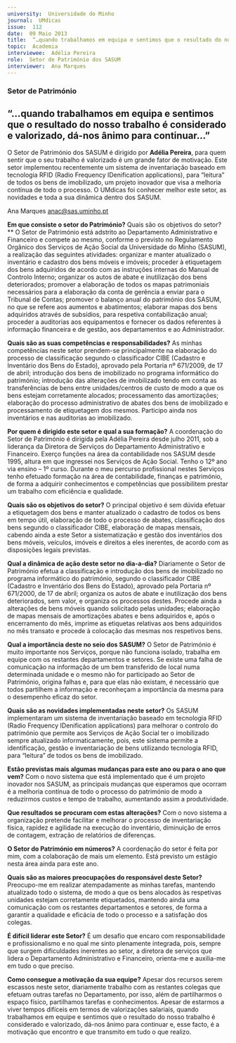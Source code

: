 ```yaml
---
university:  Universidade do Minho
journal:  UMdicas
issue:  112
date:  09 Maio 2013
title:  “…quando trabalhamos em equipa e sentimos que o resultado do nosso trabalho é considerado e valorizado, dá-nos ânimo para continuar…”
topic:  Academia
interviewee:  Adélia Pereira
role:  Setor de Património dos SASUM
interviewer:  Ana Marques
---
```



### Setor de Património

## “…quando trabalhamos em equipa e sentimos que o resultado do nosso trabalho é considerado e valorizado, dá-nos ânimo para continuar…”

O Setor de Património dos SASUM é dirigido por **Adélia Pereira**, para quem sentir que o seu trabalho é valorizado é um grande fator de motivação. Este setor implementou recentemente um sistema de inventariação baseado em tecnologia RFID (Radio Frequency IDenification applications), para “leitura” de todos os bens de imobilizado, um projeto inovador que visa a melhoria contínua de todo o processo. O UMdicas foi conhecer melhor este setor, as novidades e toda a sua dinâmica dentro dos SASUM. 

Ana Marques 
anac@sas.uminho.pt

**Em que consiste o setor do Património?** Quais são os objetivos do setor?**
O Setor de Património está adstrito ao Departamento Administrativo e Financeiro e compete ao mesmo, conforme o previsto no Regulamento Orgânico dos Serviços de Ação Social da Universidade do Minho (SASUM), a realização das seguintes atividades: organizar e manter atualizado o inventário e cadastro dos bens móveis e imóveis; proceder à etiquetagem dos bens adquiridos de acordo com as instruções internas do Manual de Controlo Interno; organizar os autos de abate e inutilização dos bens deteriorados; promover a elaboração de todos os mapas patrimoniais necessários para a elaboração da conta de gerência a enviar para o Tribunal de Contas; promover o balanço anual do património dos SASUM, no que se refere aos aumentos e abatimentos; elaborar mapas dos bens adquiridos através de subsídios, para respetiva contabilização anual; proceder a auditorias aos equipamentos e fornecer os dados referentes à informação financeira e de gestão, aos departamentos e ao Administrador.

**Quais são as suas competências e responsabilidades?**
As minhas competências neste setor prendem-se principalmente na elaboração do processo de classificação segundo o classificador CIBE (Cadastro e Inventário dos Bens do Estado), aprovado pela Portaria nº 671/2009, de 17 de abril; introdução dos bens de imobilizado no programa informático do património; introdução das alterações de imobilizado tendo em conta as transferências de bens entre unidades/centros de custo de modo a que os bens estejam corretamente alocados; processamento das amortizações; elaboração do processo administrativo de abates dos bens de imobilizado e processamento de etiquetagem dos mesmos. Participo ainda nos inventários e nas auditorias ao imobilizado. 

**Por quem é dirigido este setor e qual a sua formação?**
A coordenação do Setor de Património é dirigida pela Adélia Pereira desde julho 2011, sob a liderança da Diretora de Serviços do Departamento Administrativo e Financeiro. Exerço funções na área da contabilidade nos SASUM desde 1995, altura em que ingressei nos Serviços de Ação Social. Tenho o 12º ano via ensino – 1º curso. Durante o meu percurso profissional nestes Serviços tenho efetuado formação na área de contabilidade, finanças e património, de forma a adquirir conhecimentos e competências que possibilitem prestar um trabalho com eficiência e qualidade.

**Quais são os objetivos do setor?**
O principal objetivo é sem dúvida efetuar a etiquetagem dos bens e manter atualizado o cadastro de todos os bens em tempo útil, elaboração de todo o processo de abates, classificação dos bens segundo o classificador CIBE, elaboração de mapas mensais, cabendo ainda a este Setor a sistematização e gestão dos inventários dos bens móveis, veículos, imóveis e direitos a eles inerentes, de acordo com as disposições legais previstas.

**Qual a dinâmica de ação deste setor no dia-a-dia?**
Diariamente o Setor de Património efetua a classificação e introdução dos bens de imobilizado no programa informático do património, segundo o classificador CIBE (Cadastro e Inventário dos Bens do Estado), aprovado pela Portaria nº 671/2000, de 17 de abril; organiza os autos de abate e inutilização dos bens deteriorados, sem valor, e organiza os processos destes. Procede ainda a alterações de bens móveis quando solicitado pelas unidades; elaboração de mapas mensais de amortizações abates e bens adquiridos e, após o encerramento do mês, imprime as etiquetas relativas aos bens adquiridos no mês transato e procede à colocação das mesmas nos respetivos bens.

**Qual a importância deste no seio dos SASUM?**
O Setor de Património é muito importante nos Serviços, porque não funciona isolado, trabalha em equipe com os restantes departamentos e setores. Se existe uma falha de comunicação na informação de um bem transferido de local numa determinada unidade e o mesmo não for participado ao Setor de Património, origina falhas e, para que elas não existam, é necessário que todos partilhem a informação e reconheçam a importância da mesma para o desempenho eficaz do setor.

**Quais são as novidades implementadas neste setor?**
Os SASUM implementaram um sistema de inventariação baseado em tecnologia RFID (Radio Frequency IDenification applications) para melhorar o controlo do património que permite aos Serviços de Ação Social ter o imobilizado sempre atualizado informaticamente, pois, este sistema permite a identificação, gestão e inventariação de bens utilizando tecnologia RFID, para “leitura” de todos os bens de imobilizado. 

**Estão previstas mais algumas mudanças para este ano ou para o ano que vem?**
Com o novo sistema que está implementado que é um projeto inovador nos SASUM, as principais mudanças que esperamos que ocorram é a melhoria contínua de todo o processo do património de modo a reduzirmos custos e tempo de trabalho, aumentando assim a produtividade.

**Que resultados se procuram com estas alterações?**
Com o novo sistema a organização pretende facilitar e melhorar o processo de inventariação física, rapidez e agilidade na execução do inventário, diminuição de erros de contagem, extração de relatórios de diferenças.

**O Setor do Património em números?**
A coordenação do setor é feita por mim, com a colaboração de mais um elemento. Está previsto um estágio nesta área ainda para este ano.

**Quais são as maiores preocupações do responsável deste Setor?**
Preocupo-me em realizar atempadamente as minhas tarefas, mantendo atualizado todo o sistema, de modo a que os bens alocados às respetivas unidades estejam corretamente etiquetados, mantendo ainda uma comunicação com os restantes departamentos e setores, de forma a garantir a qualidade e eficácia de todo o processo e a satisfação dos colegas.

**É difícil liderar este Setor?**
É um desafio que encaro com responsabilidade e profissionalismo e no qual me sinto plenamente integrada, pois, sempre que surgem dificuldades inerentes ao setor, a diretora de serviços que lidera o Departamento Administrativo e Financeiro, orienta-me e auxilia-me em tudo o que preciso.

**Como consegue a motivação da sua equipe?**
Apesar dos recursos serem escassos neste setor, diariamente trabalho com as restantes colegas que efetuam outras tarefas no Departamento, por isso, além de partilharmos o espaço físico, partilhamos tarefas e conhecimentos. Apesar de estarmos a viver tempos difíceis em termos de valorizações salariais, quando trabalhamos em equipe e sentimos que o resultado do nosso trabalho é considerado e valorizado, dá-nos ânimo para continuar e, esse facto, é a motivação que encontro e que transmito em tudo o que realizo.

